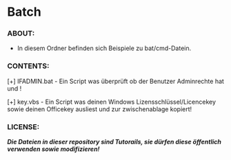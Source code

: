 # Batch

### ABOUT:
* In diesem Ordner befinden sich Beispiele zu bat/cmd-Datein.

### CONTENTS:
[+] IFADMIN.bat - Ein Script was überprüft ob der Benutzer Adminrechte hat und !

[+] key.vbs - Ein Script was deinen Windows Lizensschlüssel/Licencekey sowie deinen Officekey ausliest und zur zwischenablage kopiert!

### LICENSE:
***Die Dateien in dieser repository sind Tutorails, sie dürfen diese öffentlich verwenden sowie modifizieren!***
